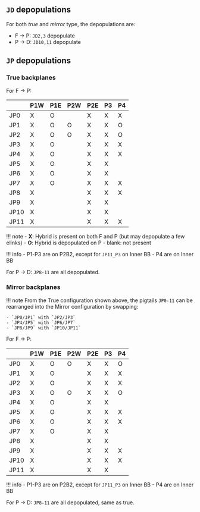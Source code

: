 ## `JD` depopulations

For both _true_ and _mirror_ type, the depopulations are:

- F -> P: `JD2,3` depopulate
- P -> D: `JD10,11` depopulate


## `JP` depopulations

### True backplanes
For F -> P:

|          | P1W   | P1E   | P2W   | P2E   | P3   | P4   |
|----------|-------|-------|-------|-------|------|------|
| JP0      | X     | O     |       | X     | X    | X    |
| JP1      | X     | O     | O     | X     | X    | O    |
| JP2      | X     | O     | O     | X     | X    | O    |
| JP3      | X     | O     |       | X     | X    | X    |
| JP4      | X     | O     |       | X     | X    | X    |
| JP5      | X     | O     |       | X     | X    |      |
| JP6      | X     | O     |       | X     | X    |      |
| JP7      | X     | O     |       | X     | X    | X    |
| JP8      | X     |       |       | X     | X    | X    |
| JP9      | X     |       |       | X     | X    |      |
| JP10     | X     |       |       | X     | X    |      |
| JP11     | X     |       |       | X     | X    | X    |

!!! note
    - **X**: Hybrid is present on both F and P (but may depopulate a few elinks)
    - **O**: Hybrid is depopulated on P
    - blank: not present

!!! info
    - P1-P3 are on P2B2, except for `JP11_P3` on Inner BB
    - P4 are on Inner BB  

For P -> D: `JP8-11` are all depopulated.

### Mirror backplanes

!!! note
    From the True configuration shown above, the pigtails `JP0-11` can be
    rearranged into the Mirror configuration by swapping:

    - `JP0/JP1` with `JP2/JP3`
    - `JP4/JP5` with `JP6/JP7`
    - `JP8/JP9` with `JP10/JP11`

For F -> P:

|      | P1W   | P1E   | P2W   | P2E   | P3   | P4   |
|------|-------|-------|-------|-------|------|------|
| JP0  | X     | O     | O     | X     | X    | O    |
| JP1  | X     | O     |       | X     | X    | X    |
| JP2  | X     | O     |       | X     | X    | X    |
| JP3  | X     | O     | O     | X     | X    | O    |
| JP4  | X     | O     |       | X     | X    |      |
| JP5  | X     | O     |       | X     | X    | X    |
| JP6  | X     | O     |       | X     | X    | X    |
| JP7  | X     | O     |       | X     | X    |      |
| JP8  | X     |       |       | X     | X    |      |
| JP9  | X     |       |       | X     | X    | X    |
| JP10 | X     |       |       | X     | X    | X    |
| JP11 | X     |       |       | X     | X    |      |

!!! info
    - P1-P3 are on P2B2, except for `JP11_P3` on Inner BB
    - P4 are on Inner BB
    
For P -> D: `JP8-11` are all depopulated, same as true.
